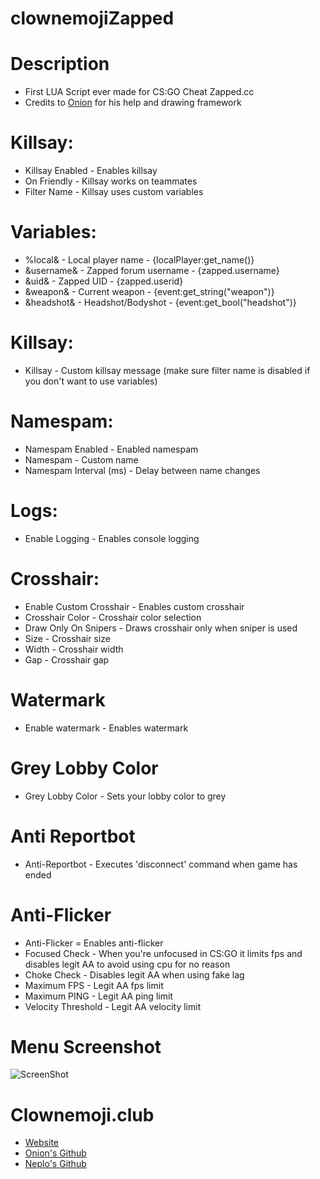# clownemojiZapped

# Description
- First LUA Script ever made for CS:GO Cheat Zapped.cc 
- Credits to [Onion](github.com/cyanewfag) for his help and drawing framework

# Killsay: 
- Killsay Enabled - Enables killsay
- On Friendly - Killsay works on teammates
- Filter Name - Killsay uses custom variables


# Variables:
- %local& - Local player name - {localPlayer:get_name()}
- &username& - Zapped forum username - {zapped.username}
- &uid& - Zapped UID - {zapped.userid}
- &weapon& - Current weapon - {event:get_string("weapon")}
- &headshot& - Headshot/Bodyshot - {event:get_bool("headshot")}


# Killsay:
- Killsay - Custom killsay message (make sure filter name is disabled if you don't want to use variables)


# Namespam:
- Namespam Enabled - Enabled namespam
- Namespam - Custom name
- Namespam Interval (ms) - Delay between name changes


# Logs:
- Enable Logging - Enables console logging


# Crosshair:
- Enable Custom Crosshair - Enables custom crosshair
- Crosshair Color - Crosshair color selection
- Draw Only On Snipers - Draws crosshair only when sniper is used
- Size - Crosshair size
- Width - Crosshair width
- Gap - Crosshair gap


# Watermark
- Enable watermark - Enables watermark


# Grey Lobby Color
- Grey Lobby Color - Sets your lobby color to grey


# Anti Reportbot
- Anti-Reportbot - Executes 'disconnect' command when game has ended


# Anti-Flicker
- Anti-Flicker = Enables anti-flicker
- Focused Check - When you're  unfocused in CS:GO it limits fps and disables legit AA to avoid using cpu for no reason 
- Choke Check - Disables legit AA when using fake lag 
- Maximum FPS - Legit AA fps limit
- Maximum PING - Legit AA ping limit
- Velocity Threshold - Legit AA velocity limit


# Menu Screenshot

![ScreenShot](https://i.imgur.com/uqH677U.gif)


# Clownemoji.club
- [Website](https://clownemoji.club)
- [Onion's Github](https://github.com/cyanewfag)
- [Neplo's Github](https://github.com/smdfatnn)
